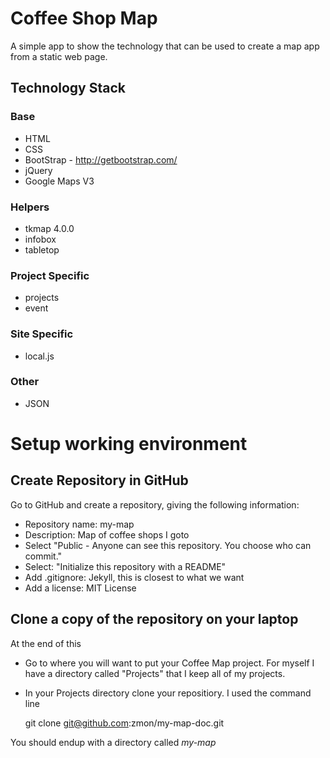 Coffee Shop Map
===============
A simple app to show the technology that can be used to create a map app from a static web page.

Technology Stack
----------------

### Base
* HTML 
* CSS  
* BootStrap - http://getbootstrap.com/
* jQuery
* Google Maps V3

### Helpers
* tkmap 4.0.0
* infobox
* tabletop

### Project Specific
* projects
* event

### Site Specific
* local.js

### Other
* JSON



Setup working environment
=========================

Create Repository in GitHub
---------------------------
Go to GitHub and create a repository, giving the following information:

* Repository name: my-map
* Description: Map of coffee shops I goto
* Select "Public - Anyone can see this repository. You choose who can commit."
* Select: "Initialize this repository with a README"
* Add .gitignore: Jekyll, this is closest to what we want
* Add a license: MIT License


Clone a copy of the repository on your laptop
---------------------------------------------

At the end of this

* Go to where you will want to put your Coffee Map project.  For myself I have a directory called "Projects" that I keep all of my projects.
* In your Projects directory clone your repositiory.  I used the command line

    git clone git@github.com:zmon/my-map-doc.git

You should endup with a directory called *my-map*




